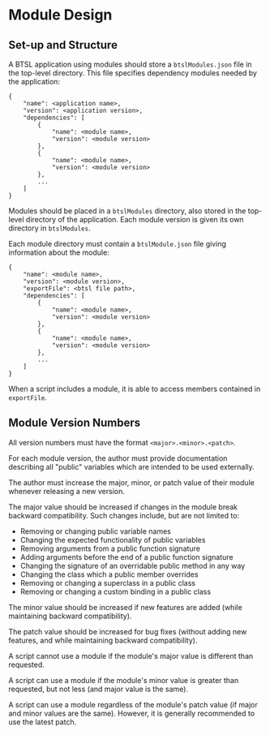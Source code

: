 
# Module Design

## Set-up and Structure

A BTSL application using modules should store a `btslModules.json` file in the top-level directory. This file specifies dependency modules needed by the application:

```
{
    "name": <application name>,
    "version": <application version>,
    "dependencies": [
        {
            "name": <module name>,
            "version": <module version>
        },
        {
            "name": <module name>,
            "version": <module version>
        },
        ...
    ]
}
```

Modules should be placed in a `btslModules` directory, also stored in the top-level directory of the application. Each module version is given its own directory in `btslModules`.

Each module directory must contain a `btslModule.json` file giving information about the module:

```
{
    "name": <module name>,
    "version": <module version>,
    "exportFile": <btsl file path>,
    "dependencies": [
        {
            "name": <module name>,
            "version": <module version>
        },
        {
            "name": <module name>,
            "version": <module version>
        },
        ...
    ]
}
```

When a script includes a module, it is able to access members contained in `exportFile`.

## Module Version Numbers

All version numbers must have the format `<major>.<minor>.<patch>`.

For each module version, the author must provide documentation describing all "public" variables which are intended to be used externally.

The author must increase the major, minor, or patch value of their module whenever releasing a new version.

The major value should be increased if changes in the module break backward compatibility. Such changes include, but are not limited to:

* Removing or changing public variable names
* Changing the expected functionality of public variables
* Removing arguments from a public function signature
* Adding arguments before the end of a public function signature
* Changing the signature of an overridable public method in any way
* Changing the class which a public member overrides
* Removing or changing a superclass in a public class
* Removing or changing a custom binding in a public class

The minor value should be increased if new features are added (while maintaining backward compatibility).

The patch value should be increased for bug fixes (without adding new features, and while maintaining backward compatibility).

A script cannot use a module if the module's major value is different than requested.

A script can use a module if the module's minor value is greater than requested, but not less (and major value is the same).

A script can use a module regardless of the module's patch value (if major and minor values are the same). However, it is generally recommended to use the latest patch.


